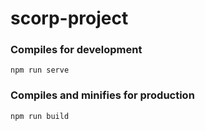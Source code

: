 # scorp-project

### Compiles for development
```
npm run serve
```

### Compiles and minifies for production
```
npm run build
```